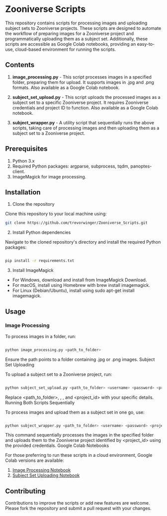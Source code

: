 # Zooniverse Scripts

This repository contains scripts for processing images and uploading subject sets to Zooniverse projects. These scripts are designed to automate the workflow of preparing images for a Zooniverse project and programmatically uploading them as a subject set. Additionally, these scripts are accessible as Google Colab notebooks, providing an easy-to-use, cloud-based environment for running the scripts.
## Contents

1. **image_processing.py** - This script processes images in a specified folder, preparing them for upload. It supports images in .jpg and .png formats. Also available as a Google Colab notebook.

2. **subject_set_upload.py** - This script uploads the processed images as a subject set to a specific Zooniverse project. It requires Zooniverse credentials and project ID to function. Also available as a Google Colab notebook.

3. **subject_wrapper.py** - A utility script that sequentially runs the above scripts, taking care of processing images and then uploading them as a subject set to a Zooniverse project.

## Prerequisites
1. Python 3.x
2. Required Python packages: argparse, subprocess, tqdm, panoptes-client.
3. ImageMagick for image processing.

## Installation

1. Clone the repository

Clone this repository to your local machine using:

```bash 
git clone https://github.com/trevorwinger/Zooniverse_Scripts.git
```

2. Install Python dependencies

Navigate to the cloned repository's directory and install the required Python packages:

```bash

pip install -r requirements.txt 
```

3. Install ImageMagick
- For Windows, download and install from ImageMagick Download.
- For macOS, install using Homebrew with brew install imagemagick.
- For Linux (Debian/Ubuntu), install using sudo apt-get install imagemagick.

## Usage
### Image Processing

To process images in a folder, run:

```bash

python image_processing.py <path_to_folder>
```

Ensure the path points to a folder containing .jpg or .png images.
Subject Set Uploading

To upload a subject set to a Zooniverse project, run:

```bash

python subject_set_upload.py <path_to_folder> <username> <password> <project_id>
```

Replace <path_to_folder>, <username>, <password>, and <project_id> with your specific details.
Running Both Scripts Sequentially

To process images and upload them as a subject set in one go, use:

```bash

python subject_wrapper.py <path_to_folder> <username> <password> <project_id>
```

This command sequentially processes the images in the specified folder and uploads them to the Zooniverse project identified by <project_id> using the provided credentials.
Google Colab Notebooks

For those preferring to run these scripts in a cloud environment, Google Colab versions are available:
1. [Image Processing Notebook](https://colab.research.google.com/drive/1G2ME0Oxa7HSW3pLLD5Rz6EGX9IHLNG_s)
2. [Subject Set Uploading Notebook](https://colab.research.google.com/drive/1DbNXWxlYhwu7RK-Uixu3-KtRFFCpR1Tk)

## Contributing
Contributions to improve the scripts or add new features are welcome. Please fork the repository and submit a pull request with your changes.
